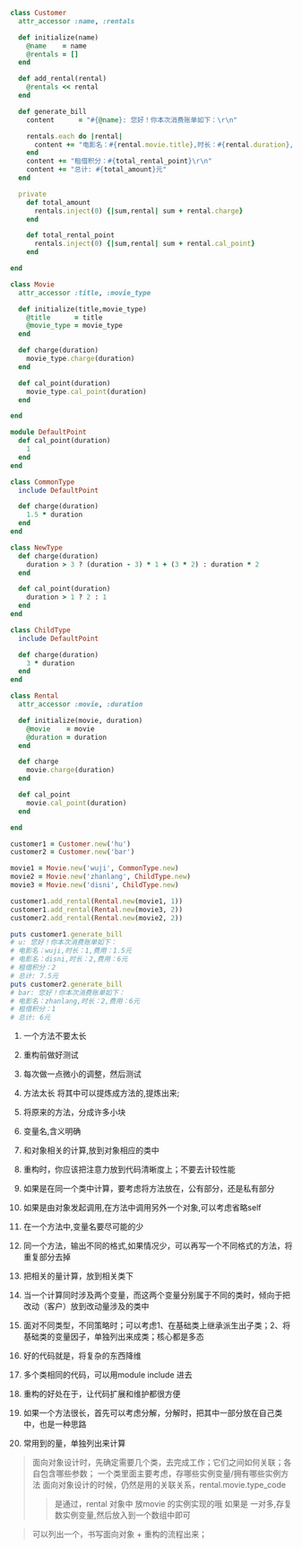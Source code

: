 ```ruby
class Customer
  attr_accessor :name, :rentals

  def initialize(name)
    @name    = name
    @rentals = []
  end

  def add_rental(rental)
    @rentals << rental
  end

  def generate_bill
    content      = "#{@name}: 您好！你本次消费账单如下：\r\n"

    rentals.each do |rental|
      content += "电影名：#{rental.movie.title},时长：#{rental.duration},费用：#{rental.charge}元\r\n"
    end
    content += "租借积分：#{total_rental_point}\r\n"
    content += "总计: #{total_amount}元"
  end

  private
    def total_amount
      rentals.inject(0) {|sum,rental| sum + rental.charge}
    end

    def total_rental_point
      rentals.inject(0) {|sum,rental| sum + rental.cal_point}
    end

end

class Movie
  attr_accessor :title, :movie_type

  def initialize(title,movie_type)
    @title      = title
    @movie_type = movie_type
  end

  def charge(duration)
    movie_type.charge(duration)
  end

  def cal_point(duration)
    movie_type.cal_point(duration)
  end

end

module DefaultPoint
  def cal_point(duration)
    1
  end
end

class CommonType
  include DefaultPoint

  def charge(duration)
    1.5 * duration 
  end
end

class NewType
  def charge(duration)
    duration > 3 ? (duration - 3) * 1 + (3 * 2) : duration * 2
  end

  def cal_point(duration)
    duration > 1 ? 2 : 1
  end
end

class ChildType
  include DefaultPoint

  def charge(duration)
    3 * duration
  end
end

class Rental
  attr_accessor :movie, :duration

  def initialize(movie, duration)
    @movie    = movie
    @duration = duration 
  end

  def charge
    movie.charge(duration)
  end

  def cal_point
    movie.cal_point(duration)
  end

end

customer1 = Customer.new('hu')
customer2 = Customer.new('bar')

movie1 = Movie.new('wuji', CommonType.new)
movie2 = Movie.new('zhanlang', ChildType.new)
movie3 = Movie.new('disni', ChildType.new)

customer1.add_rental(Rental.new(movie1, 1))
customer1.add_rental(Rental.new(movie3, 2))
customer2.add_rental(Rental.new(movie2, 2))

puts customer1.generate_bill
# u: 您好！你本次消费账单如下：
# 电影名：wuji,时长：1,费用：1.5元
# 电影名：disni,时长：2,费用：6元
# 租借积分：2
# 总计: 7.5元
puts customer2.generate_bill
# bar: 您好！你本次消费账单如下：
# 电影名：zhanlang,时长：2,费用：6元
# 租借积分：1
# 总计: 6元
```
1. 一个方法不要太长
2. 重构前做好测试
3. 每次做一点微小的调整，然后测试
4. 方法太长 将其中可以提炼成方法的,提炼出来;
5. 将原来的方法，分成许多小块
6. 变量名,含义明确
7. 和对象相关的计算,放到对象相应的类中
8. 重构时，你应该把注意力放到代码清晰度上；不要去计较性能
9. 如果是在同一个类中计算，要考虑将方法放在，公有部分，还是私有部分
10. 如果是由对象发起调用,在方法中调用另外一个对象,可以考虑省略self
11. 在一个方法中,变量名要尽可能的少
12. 同一个方法，输出不同的格式,如果情况少，可以再写一个不同格式的方法，将重复部分去掉
13. 把相关的量计算，放到相关类下
14. 当一个计算同时涉及两个变量，而这两个变量分别属于不同的类时，倾向于把改动（客户）放到改动量涉及的类中
15. 面对不同类型，不同策略时；可以考虑1、在基础类上继承派生出子类；2、将基础类的变量因子，单独列出来成类；核心都是多态
16. 好的代码就是，将复杂的东西降维
17. 多个类相同的代码，可以用module include 进去
18. 重构的好处在于，让代码扩展和维护都很方便

19. 如果一个方法很长，首先可以考虑分解，分解时，把其中一部分放在自己类中，也是一种思路
20. 常用到的量，单独列出来计算

> 面向对象设计时，先确定需要几个类，去完成工作；它们之间如何关联；各自包含哪些参数；
> 一个类里面主要考虑，存哪些实例变量/拥有哪些实例方法
> 面向对象设计的时候，仍然是用的关联关系，rental.movie.type_code 
>> 是通过，rental 对象中 放movie 的实例实现的哦
>> 如果是 一对多,存复数实例变量,然后放入到一个数组中即可

> 可以列出一个，书写面向对象 + 重构的流程出来；